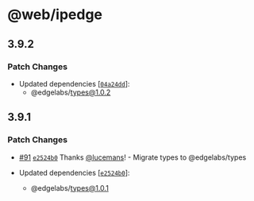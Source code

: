 # @web/ipedge

## 3.9.2

### Patch Changes

- Updated dependencies [[`04a24dd`](https://github.com/v3xlabs/edgeserver/commit/04a24dd40a320c2b2f8d8eedac206b5335a32ead)]:
  - @edgelabs/types@1.0.2

## 3.9.1

### Patch Changes

- [#91](https://github.com/v3xlabs/edgeserver/pull/91) [`e2524b0`](https://github.com/v3xlabs/edgeserver/commit/e2524b0f34c4808b6fc443d7ef4c2f321e884b57) Thanks [@lucemans](https://github.com/lucemans)! - Migrate types to @edgelabs/types

- Updated dependencies [[`e2524b0`](https://github.com/v3xlabs/edgeserver/commit/e2524b0f34c4808b6fc443d7ef4c2f321e884b57)]:
  - @edgelabs/types@1.0.1
